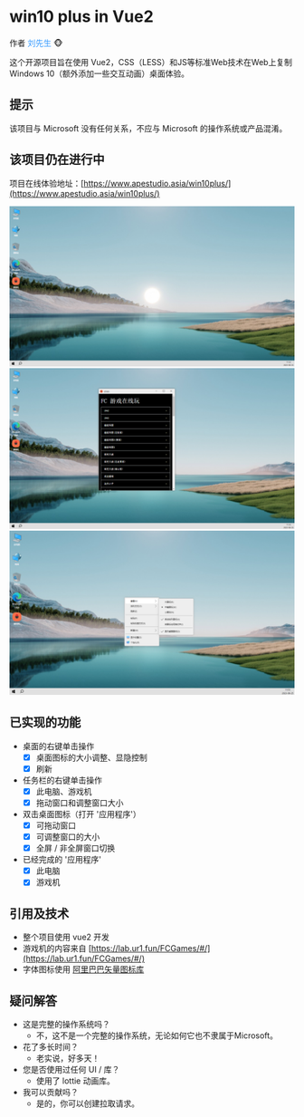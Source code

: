 # win10 plus in Vue2

作者    <span style="color: #3399ff">刘先生</span> :monkey_face:   

这个开源项目旨在使用 Vue2，CSS（LESS）和JS等标准Web技术在Web上复制Windows 10（额外添加一些交互动画）桌面体验。

## 提示

该项目与 Microsoft 没有任何关系，不应与 Microsoft 的操作系统或产品混淆。

## 该项目仍在进行中

项目在线体验地址：[https://www.apestudio.asia/win10plus/](https://www.apestudio.asia/win10plus/)  

![alt 本地图片](./images/1.png)
![alt 本地图片](./images/2.png)
![alt 本地图片](./images/3.png)

## 已实现的功能

* 桌面的右键单击操作
	- [x] 桌面图标的大小调整、显隐控制
	- [x] 刷新
* 任务栏的右键单击操作
	- [x] 此电脑、游戏机
	- [x] 拖动窗口和调整窗口大小
* 双击桌面图标（打开 '应用程序'）
	- [x] 可拖动窗口
	- [x] 可调整窗口的大小
	- [x] 全屏 / 非全屏窗口切换
* 已经完成的 '应用程序'
	- [x] 此电脑
	- [x] 游戏机

## 引用及技术

* 整个项目使用 vue2 开发
* 游戏机的内容来自 [https://lab.ur1.fun/FCGames/#/](https://lab.ur1.fun/FCGames/#/)
* 字体图标使用 [阿里巴巴矢量图标库](https://www.iconfont.cn/)

## 疑问解答

* 这是完整的操作系统吗？
	* 不，这不是一个完整的操作系统，无论如何它也不隶属于Microsoft。
* 花了多长时间？
	* 老实说，好多天！
* 您是否使用过任何 UI / 库？
	* 使用了 lottie 动画库。
* 我可以贡献吗？
	* 是的，你可以创建拉取请求。
